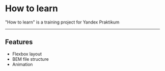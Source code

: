 # How to learn
"How to learn" is a training project for Yandex Praktikum

---
## Features

* Flexbox layout
* BEM file structure
* Animation

